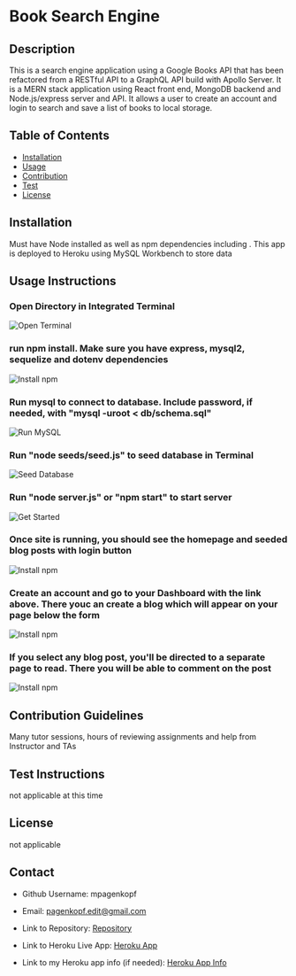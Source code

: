 # Book Search Engine

## Description

This is a search engine application using a Google Books API that has been refactored from a RESTful API to a GraphQL API build with Apollo Server. It is a MERN stack application using React front end, MongoDB backend and Node.js/express server and API. It allows a user to create an account and login to search and save a list of books to local storage.

## Table of Contents

* [Installation](#Install)
* [Usage](#Usage-Instructions)
* [Contribution](#Contribution-Guidelines)
* [Test](#Test-Instructions)
* [License](#License)

## Installation

Must have Node installed as well as npm dependencies including . This app is deployed to Heroku using MySQL Workbench to store data

## Usage Instructions

### Open Directory in Integrated Terminal

![Open Terminal](./assets/images/terminal.png)

### run npm install. Make sure you have express, mysql2, sequelize and dotenv dependencies

![Install npm](./assets/images/init.png)

### Run mysql to connect to database. Include password, if needed, with "mysql -uroot < db/schema.sql"

![Run MySQL](./assets/images/mysql.png)

### Run "node seeds/seed.js" to seed database in Terminal

![Seed Database](./assets/images/seed.png)

### Run "node server.js" or "npm start" to start server

![Get Started](./assets/images/server.png)

### Once site is running, you should see the homepage and seeded blog posts with login button

![Install npm](./assets/images/homepage.png)

### Create an account and go to your Dashboard with the link above. There youc an create a blog which will appear on your page below the form

![Install npm](./assets/images/dashboard.png)

### If you select any blog post, you'll be directed to a separate page to read. There you will be able to comment on the post

![Install npm](./assets/images/comment.png)

## Contribution Guidelines

Many tutor sessions, hours of reviewing assignments and help from Instructor and TAs

## Test Instructions

not applicable at this time

## License

not applicable

## Contact

* Github Username: mpagenkopf

* Email: pagenkopf.edit@gmail.com

* Link to Repository: [Repository](https://github.com/mjpagenkopf/tech_blog)

* Link to Heroku Live App: [Heroku App](https://pagenkopf-tech-blog.herokuapp.com/)

* Link to my Heroku app info (if needed): [Heroku App Info](https://dashboard.heroku.com/apps/pagenkopf-tech-blog)